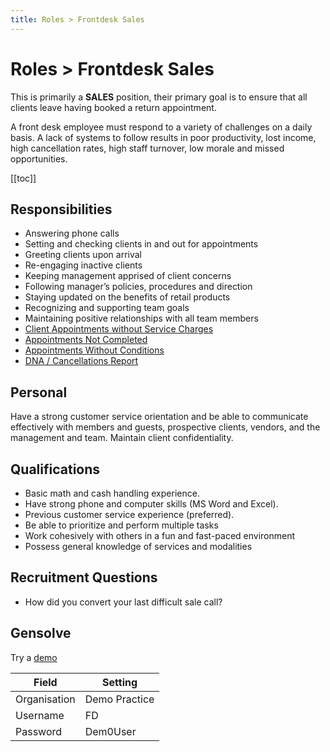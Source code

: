 ```yaml
---
title: Roles > Frontdesk Sales
---
```


# Roles > Frontdesk Sales

This is primarily a **SALES** position, their primary goal is to ensure that all clients leave having booked a return appointment.

A front desk employee must respond to a variety of challenges on a daily basis. A lack of systems to follow results in poor productivity, lost income, high cancellation rates, high staff turnover, low morale and missed opportunities.

[[toc]]

## Responsibilities

- Answering phone calls
- Setting and checking clients in and out for appointments
- Greeting clients upon arrival
- Re-engaging inactive clients
- Keeping management apprised of client concerns
- Following manager’s policies, procedures and direction
- Staying updated on the benefits of retail products
- Recognizing and supporting team goals
- Maintaining positive relationships with all team members
- [Client Appointments without Service Charges](../../)
- [Appointments Not Completed]()
- [Appointments Without Conditions]()
- [DNA / Cancellations Report]()

## Personal

Have a strong customer service orientation and be able to communicate effectively with members and guests, prospective clients, vendors, and the management and team.
Maintain client confidentiality.

## Qualifications

- Basic math and cash handling experience.
- Have strong phone and computer skills (MS Word and Excel).
- Previous customer service experience (preferred).
- Be able to prioritize and perform multiple tasks
- Work cohesively with others in a fun and fast-paced environment
- Possess general knowledge of services and modalities

## Recruitment Questions

- How did you convert your last difficult sale call?

## Gensolve

Try a [demo](/journey/demo/)

| Field        | Setting       |
| ------------ | ------------- |
| Organisation | Demo Practice |
| Username     | FD            |
| Password     | Dem0User      |
